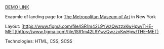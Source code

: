 [DEMO LINK](https://oleh-holovnykh.github.io/met-landing)

Exapmle of landing page for [The Metropolitan Museum of Art](https://www.google.com/maps/place/The+Metropolitan+Museum+of+Art/@40.7719617,-73.9664997,14.25z/data=!3m1!5s0x89c25896e10b5523:0x6c1168e355509b8b!4m5!3m4!1s0x89c25896f660c26f:0x3b2fa4f4b6c6a1fa!8m2!3d40.7794366!4d-73.963244?coh=164777&entry=tt) in New York

Layout: [https://www.figma.com/file/lSR1m42L9YwzQwzzxKwHpw/THE-MET](https://www.figma.com/file/lSR1m42L9YwzQwzzxKwHpw/THE-MET)

Technologies: HTML, CSS, SCSS
